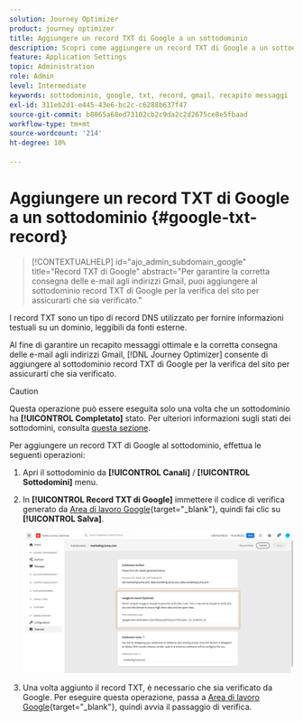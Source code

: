 ```yaml
---
solution: Journey Optimizer
product: journey optimizer
title: Aggiungere un record TXT di Google a un sottodominio
description: Scopri come aggiungere un record TXT di Google a un sottodominio
feature: Application Settings
topic: Administration
role: Admin
level: Intermediate
keywords: sottodominio, google, txt, record, gmail, recapito messaggi
exl-id: 311eb2d1-e445-43e6-bc2c-c6288b637f47
source-git-commit: b8065a68ed73102cb2c9da2c2d2675ce8e5fbaad
workflow-type: tm+mt
source-wordcount: '214'
ht-degree: 10%

---
```


# Aggiungere un record TXT di Google a un sottodominio {#google-txt-record}

>[!CONTEXTUALHELP]
>id="ajo_admin_subdomain_google"
>title="Record TXT di Google"
>abstract="Per garantire la corretta consegna delle e-mail agli indirizzi Gmail, puoi aggiungere al sottodominio record TXT di Google per la verifica del sito per assicurarti che sia verificato."

I record TXT sono un tipo di record DNS utilizzato per fornire informazioni testuali su un dominio, leggibili da fonti esterne.

Al fine di garantire un recapito messaggi ottimale e la corretta consegna delle e-mail agli indirizzi Gmail, [!DNL Journey Optimizer] consente di aggiungere al sottodominio record TXT di Google per la verifica del sito per assicurarti che sia verificato.

>[!CAUTION]
>
> Questa operazione può essere eseguita solo una volta che un sottodominio ha **[!UICONTROL Completato]** stato. Per ulteriori informazioni sugli stati dei sottodomini, consulta [questa sezione](about-subdomain-delegation.md#access-delegated-subdomains).

Per aggiungere un record TXT di Google al sottodominio, effettua le seguenti operazioni:

1. Apri il sottodominio da **[!UICONTROL Canali]** / **[!UICONTROL Sottodomini]** menu.

1. In **[!UICONTROL Record TXT di Google]** immettere il codice di verifica generato da [Area di lavoro Google](https://support.google.com/a/answer/183895?hl=it){target="_blank"}<!--G Suite Admin tools-->, quindi fai clic su **[!UICONTROL Salva]**.

   ![](assets/subdomain-google-txt.png)

1. Una volta aggiunto il record TXT, è necessario che sia verificato da Google. Per eseguire questa operazione, passa a [Area di lavoro Google](https://support.google.com/a/answer/183895?hl=it){target="_blank"}<!--G Suite Admin tools-->, quindi avvia il passaggio di verifica.
